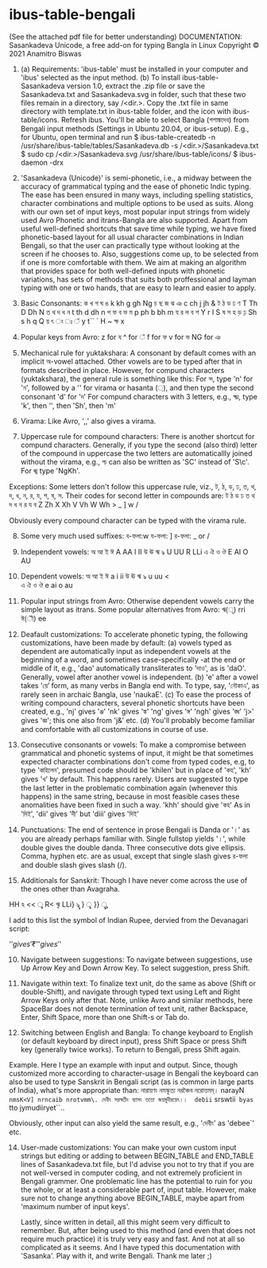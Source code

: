 # ibus-table-bengali
(See the attached pdf file for better understanding)
DOCUMENTATION: Sasankadeva Unicode, a free add-on for typing Bangla in Linux
Copyright © 2021 Anamitro Biswas


1. (a) Requirements: 'ibus-table' must be installed in your computer and 'ibus' selected as the input method.
(b) To install ibus-table-Sasankadeva version 1.0, extract the .zip file or save the Sasankadeva.txt and Sasankadeva.svg in folder, such that these two files remain in a directory, say /<dir.>. Copy the .txt file in same directory with template.txt in ibus-table folder, and the icon with  ibus-table/icons. Refresh ibus. You'll be able to select Bangla (শশাঙ্কদেব) from Bengali input methods (Settings in Ubuntu 20.04, or ibus-setup).
	E.g., for Ubuntu, open terminal and run
	$ ibus-table-createdb -n /usr/share/ibus-table/tables/Sasankadeva.db -s /<dir.>/Sasankadeva.txt
	$ sudo cp /<dir.>/Sasankadeva.svg /usr/share/ibus-table/icons/
	$ ibus-daemon -drx

2. 'Sasankadeva (Unicode)' is semi-phonetic, i.e., a midway between the accuracy of grammatical typing and the ease of phonetic Indic typing. The ease has been ensured in many ways, including spelling statistics, character combinations and multiple options to be used as suits. Along with our own set of input keys, most popular input strings from widely used Avro Phonetic and itrans-Bangla are also supported.
	Apart from useful well-defined shortcuts that save time while typing, we have fixed phonetic-based layout for all usual character combinations in Indian Bengali, so that the user can practically type without looking at the screen if he chooses to. Also, suggestions come up, to be selected from if one is more comfortable with them. We aim at making an algorithm that provides space for both well-defined inputs with phonetic variations, has sets of methods that suits both proffessional and layman typing with one or two hands, that are easy to learn and easier to apply.

3. Basic Consonants:
	ক	খ	গ	ঘ	ঙ
	k	kh	g	gh	Ng
	চ	ছ	জ	ঝ	ঞ
	c	ch	j	jh	&
	ট	ঠ	ড	ঢ	ণ
	T	Th	D	Dh	N
	ত	থ	দ	ধ	ন
	t	th	d	dh	n
	প	ফ	ব	ভ	ম
	p	ph	b	bh	m
	য	র	ল	ব	শ
	Y	r	l		S
	ষ	স	হ	ড়	ঢ়
	Sh	s	h	q	Q
	য়	ৎ	ং	ঃ	ঁ
	y	t``	`	H	~
	ক্ষ
	x
	
4. Popular keys from Avro:
z for য
^ for ঁ
f for ফ
v for ভ
NG for ঞ

5. Mechanical rule for yuktakshara:
A consonant by default comes with an implicit অ-vowel attached. Other vowels are to be typed after that in formats described in place. However, for compund characters (yuktakshara), the general rule is something like this:
For ন্দ,
type 'n' for 'ন', followed by a '\' for virama or hasanta (্), and then type the second consonant 'd' for 'দ'
For compund characters with 3 letters, e.g., ক্ষ্ম,
type 'k', then '\', then 'Sh', then 'm'

6. Virama:
Like Avro, ',,' also gives a virama.

7. Uppercase rule for compound characters:
There is another shortcut for compund characters. Generally, if you type the second (also third) letter of the compound in uppercase the two letters are automaticallly joined without the virama, e.g., শ্চ can also be written as 'SC' instead of 'S\c'. For ঙ্খ type 'NgKh'.

Exceptions: Some letters don't follow this uppercase rule, viz., ট, ঠ, ড, ঢ, ত, থ, দ, ধ, ন, র, য, শ, ষ, স. Their codes for second letter in compounds are:
 ট	ঠ	ড	ঢ	ত	থ	দ	ধ	ন	র	য	ব
 Z	Zh	X	Xh	V	Vh	W	Wh	>	_	]	w
 									/
 
Obviously every compound character can be typed with the virama rule.
 
8. Some very much used suffixes:
 ব-ফলা:w
 য-ফলা:	]
 র-ফলা:	_ or /

9. Independent vowels:
	অ	আ	ই	ঈ
	A	AA	I	II
	উ	ঊ	ঋ	ঌ
	U	UU	R	LLi
	এ	ঐ	ও	ঔ
	E	AI	O	AU

10. Dependent vowels:
	অ	আ	ই	ঈ
		a	i	ii
	উ	ঊ	ঋ	ঌ
	u	uu	<		
	এ	ঐ	ও	ঔ
	e	ai	o	au

11. Popular input strings from Avro:
Otherwise dependent vowels carry the simple layout as itrans. Some popular alternatives from Avro:
ঋ(ৃ) rri
ঈ(ী) ee	

12. Deafault customizations:
To accelerate phonetic typing, the following customizations, have been made by default:
(a) vowels typed as dependent are automatically input as independent vowels at the beginning of a word, and sometimes case-specifically -at the end or middle of it, e.g., 'dao' automatically transliterates to 'দাও', as  is 'daO'. Generally, vowel after another vowel is independent.
(b) 'e' after a vowel takes 'য়ে’ form, as many verbs in Bangla end with. To type, say, 'নৌকাএ', as rarely seen in archaic Bangla, use 'naukaE'.
(c) To ease the process of writing compound characters, several phonetic shortcuts have been created, e.g.,
'nj' gives 'ঞ্জ'
'nk' gives 'ঙ্ক'
'ng' gives 'ঙ্গ'
'ngh' gives 'ঙ্ঘ'
'j>' gives 'জ্ঞ'; this one also from 'j\&'
etc.
(d) You'll probably become familiar and comfortable with all customizations in course of use.

9. Consecutive consonants or vowels:
To make a compromise between grammatical and phonetic systems of input, it might be that sometimes expected character combinations don't come from typed codes, e.g, to type 'কহিলেন', presumed code should be 'khilen' but in place of 'কহ', 'kh' gives 'খ' by default.
This happens rarely. Users are suggested to type the last letter in the problematic combination again (whenever this happens) in the same string, because in most feasible cases these anomalities have been fixed in such a way.
'khh' should give 'কহ'
As in 'দিই', 'dii' gives 'দী' but 'diii' gives 'দিই'

10. Punctuations:
The end of sentence in prose Bengali is Danda or '।' as you are already perhaps familiar with. Single fullstop yields '।', while double gives the double danda. Three consecutive dots give ellipsis. Comma, hyphen etc. are as usual, except that single slash gives র-ফলা and double slash gives slash (/).

11. Additionals for Sanskrit:
Though I have never come across the use of the ones other than Avagraha.

HH	ঽ
<<	ৄ
R<	ৠ
LLi}	ৡ
}	ৢ
}}	ৣ

I add to this list the symbol of Indian Rupee, dervied from the Devanagari script:

'$' gives '₹'
'$$' gives '$'

10. Navigate between suggestions:
To navigate between suggestions, use Up Arrow Key and Down Arrow Key. To select suggestion, press Shift.

11. Navigate within text:
To finalize text unit, do the same as above (Shift or double-Shift), and navigate through typed text using Left and Right Arrow Keys only after that. Note, unlike Avro and similar methods, here SpaceBar does not denote termination of text unit, rather Backspace, Enter, Shift Space, more than one Shift-s or Tab do.

12. Switching between English and Bangla:
To change keyboard to English (or default keyboard by direct input), press Shift Space or press Shift key (generally twice works). To return to Bengali, press Shift again.

Example. Here I type an example with input and output. Since, though customized more according to character-usage in Bengali the keyboard can also be used to type Sanskrit in Bengali script (as is common in large parts of India), what's more appropriate than:
নারায়ণং নমস্কৃত্য নরঞ্চৈব নরোত্তমম্।	narayN` nmsK<V] nrncaib nrotvmm\.
দেবীং সরস্বতীং ব্যাসং ততো জয়মুদীরয়েৎ।।	debii` srswtii` byas` tto jymudiiryet``..

Obviously, other input can also yield the same result, e.g., 'দেবীং' as 'debee`' etc.

14. User-made customizations:
You can make your own custom input strings but editing or adding to between BEGIN_TABLE and END_TABLE lines of Sasankadeva.txt file, but I'd advise you not to try that if you are not well-versed in computer coding, and not extremely proficient in Bengali grammer. One problematic line has the potential to ruin for you the whole, or at least a considerable part of, input table.
	However, make sure not to change anything above BEGIN_TABLE, maybe apart from 'maximum number of input keys'.

	Lastly, since written in detail, all this might seem very difficult to remember. But, after being used to this method (and even that does not require much practice) it is truly very easy and fast. And not at all so complicated as it seems. And I have typed this documentation with 'Sasanka'. Play with it, and write Bengali. Thank me later ;)
